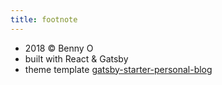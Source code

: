 ```yaml
---
title: footnote
---
```


* 2018 © Benny O
* built with React & Gatsby
* theme template [gatsby-starter-personal-blog](https://github.com/greglobinski/gatsby-starter-personal-blog)
